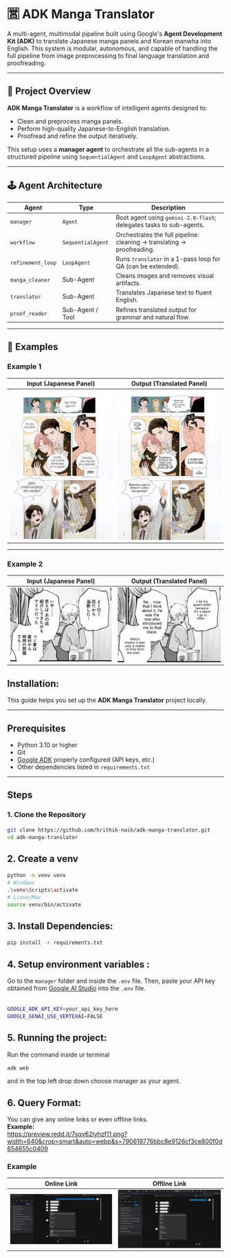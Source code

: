 # 🈺 ADK Manga Translator

A multi-agent, multimodal pipeline built using Google's **Agent Development Kit (ADK)** to translate Japanese manga panels and Korean manwha into English. This system is modular, autonomous, and capable of handling the full pipeline from image preprocessing to final language translation and proofreading.

---

## 🧠 Project Overview

**ADK Manga Translator** is a workflow of intelligent agents designed to:
- Clean and preprocess manga panels.
- Perform high-quality Japanese-to-English translation.
- Proofread and refine the output iteratively.

This setup uses a **manager agent** to orchestrate all the sub-agents in a structured pipeline using `SequentialAgent` and `LoopAgent` abstractions.

---

## 🕹️ Agent Architecture

| **Agent**         | **Type**           | **Description**                                                             |
|------------------|--------------------|-----------------------------------------------------------------------------|
| `manager`        | `Agent`            | Root agent using `gemini-2.0-flash`; delegates tasks to sub-agents.         |
| `workflow`       | `SequentialAgent`  | Orchestrates the full pipeline: cleaning → translating → proofreading.      |
| `refinement_loop`| `LoopAgent`        | Runs `translator` in a 1-pass loop for QA (can be extended).                |
| `manga_cleaner`  | Sub-Agent          | Cleans images and removes visual artifacts.                                 |
| `translator`     | Sub-Agent          | Translates Japanese text to fluent English.                                 |
| `proof_reader`   | Sub-Agent / Tool   | Refines translated output for grammar and natural flow.                     |


---
## 📝 Examples

### Example 1

| Input (Japanese Panel)                                     | Output (Translated Panel)                                 |
|------------------------------------------------------------|-----------------------------------------------------------|
| ![Input Panel](OnlineDownloads/7.png) | ![Output Panel](output/translated_manga_12457.png)        |

---

### Example 2

| Input (Japanese Panel)                                     | Output (Translated Panel)                                 |
|------------------------------------------------------------|-----------------------------------------------------------|
| ![Input Panel](OnlineDownloads/downloaded_12111_YAjqu.png) | ![Output Panel](output/translated_manga_48195.png)        |


## Installation:


This guide helps you set up the **ADK Manga Translator** project locally.

---

## Prerequisites

- Python 3.10 or higher
- Git
- [Google ADK](https://developers.google.com/ai) properly configured (API keys, etc.)
- Other dependencies listed in `requirements.txt`

---

## Steps

### 1. Clone the Repository

```bash
git clone https://github.com/hrithik-naik/adk-manga-translator.git
cd adk-manga-translator
```
## 2. Create a venv 

```bash
python -m venv venv
# Windows
.\venv\Scripts\activate
# Linux/Mac
source venv/bin/activate
```
## 3. Install Dependencies:

```bash
pip install -r requirements.txt
```
## 4. Setup environment variables :
Go to the `manager` folder and inside the `.env` file. Then, paste your API key obtained from [Google AI Studio](https://aistudio.google.com/prompts/new_chat) into the `.env` file.
```bash

GOOGLE_ADK_API_KEY=your_api_key_here
GOOGLE_GENAI_USE_VERTEXAI=FALSE
```
## 5. Running the project:
Run the command inside ur terminal
```bash
adk web 
```
and in the top left drop down choose manager as your agent.
## 6. Query Format:
You can give any online links or even offline links.  
**Example:**  
https://preview.redd.it/7sqv62lyhzf11.png?width=640&crop=smart&auto=webp&s=790619776bbc8e9126cf3ce800f0d654655c0409

### Example 

|    Online Link                                 | Offline Link                                 |
|------------------------------------------------------------|-----------------------------------------------------------|
| ![Input Panel](DEMOonline.png)    | ![Output Panel](DEMOoffline.png)        |

